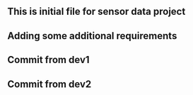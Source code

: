 ## This is initial file for sensor data project
## Adding some additional requirements
## Commit from dev1
## Commit from dev2
